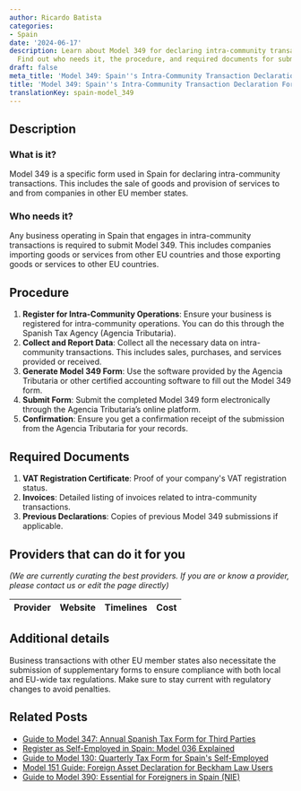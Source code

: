```yaml
---
author: Ricardo Batista
categories:
- Spain
date: '2024-06-17'
description: Learn about Model 349 for declaring intra-community transactions in Spain.
  Find out who needs it, the procedure, and required documents for submission.
draft: false
meta_title: 'Model 349: Spain''s Intra-Community Transaction Declaration Form'
title: 'Model 349: Spain''s Intra-Community Transaction Declaration Form'
translationKey: spain-model_349
---
```


## Description
### What is it?
Model 349 is a specific form used in Spain for declaring intra-community transactions. This includes the sale of goods and provision of services to and from companies in other EU member states.

### Who needs it?
Any business operating in Spain that engages in intra-community transactions is required to submit Model 349. This includes companies importing goods or services from other EU countries and those exporting goods or services to other EU countries.

## Procedure
1. **Register for Intra-Community Operations**: Ensure your business is registered for intra-community operations. You can do this through the Spanish Tax Agency (Agencia Tributaria).
2. **Collect and Report Data**: Collect all the necessary data on intra-community transactions. This includes sales, purchases, and services provided or received.
3. **Generate Model 349 Form**: Use the software provided by the Agencia Tributaria or other certified accounting software to fill out the Model 349 form.
4. **Submit Form**: Submit the completed Model 349 form electronically through the Agencia Tributaria’s online platform.
5. **Confirmation**: Ensure you get a confirmation receipt of the submission from the Agencia Tributaria for your records.

## Required Documents
1. **VAT Registration Certificate**: Proof of your company's VAT registration status.
2. **Invoices**: Detailed listing of invoices related to intra-community transactions.
3. **Previous Declarations**: Copies of previous Model 349 submissions if applicable.

## Providers that can do it for you
_(We are currently curating the best providers. If you are or know a provider, please contact us or edit the page directly)_

| Provider        |     Website     |     Timelines    |       Cost      |
| :-------------: | :-------------: |  :-------------: | :-------------: |

## Additional details
Business transactions with other EU member states also necessitate the submission of supplementary forms to ensure compliance with both local and EU-wide tax regulations. Make sure to stay current with regulatory changes to avoid penalties.

## Related Posts

- [Guide to Model 347: Annual Spanish Tax Form for Third Parties](https://tramitit.com/guides/spain/model_347/)
- [Register as Self-Employed in Spain: Model 036 Explained](https://tramitit.com/guides/spain/model_036/)
- [Guide to Model 130: Quarterly Tax Form for Spain's Self-Employed](https://tramitit.com/guides/spain/model_130/)
- [Model 151 Guide: Foreign Asset Declaration for Beckham Law Users](https://tramitit.com/guides/spain/model_151/)
- [Guide to Model 390: Essential for Foreigners in Spain (NIE)](https://tramitit.com/guides/spain/model_390/)